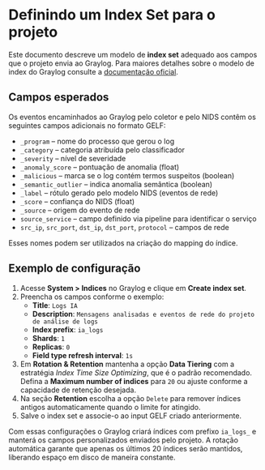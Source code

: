 # Definindo um Index Set para o projeto

Este documento descreve um modelo de **index set** adequado aos campos
que o projeto envia ao Graylog. Para maiores detalhes sobre o modelo de
index do Graylog consulte a [documentação oficial](https://go2docs.graylog.org/current/setting_up_graylog/index_model.html).

## Campos esperados

Os eventos encaminhados ao Graylog pelo coletor e pelo NIDS contêm os
seguintes campos adicionais no formato GELF:

- `_program` – nome do processo que gerou o log
- `_category` – categoria atribuída pelo classificador
- `_severity` – nível de severidade
- `_anomaly_score` – pontuação de anomalia (float)
- `_malicious` – marca se o log contém termos suspeitos (boolean)
- `_semantic_outlier` – indica anomalia semântica (boolean)
- `_label` – rótulo gerado pelo modelo NIDS (eventos de rede)
- `_score` – confiança do NIDS (float)
- `_source` – origem do evento de rede
- `source_service` – campo definido via pipeline para identificar o serviço
- `src_ip`, `src_port`, `dst_ip`, `dst_port`, `protocol` – campos de rede

Esses nomes podem ser utilizados na criação do mapping do índice.

## Exemplo de configuração

1. Acesse **System > Indices** no Graylog e clique em **Create index set**.
2. Preencha os campos conforme o exemplo:
   - **Title**: `Logs IA`
   - **Description**: `Mensagens analisadas e eventos de rede do projeto de análise de logs`
   - **Index prefix**: `ia_logs`
   - **Shards**: `1`
   - **Replicas**: `0`
   - **Field type refresh interval**: `1s`
3. Em **Rotation & Retention** mantenha a opção **Data Tiering** com a
   estratégia _Index Time Size Optimizing_, que é o padrão recomendado.
   Defina a **Maximum number of indices** para `20` ou ajuste conforme a
   capacidade de retenção desejada.
4. Na seção **Retention** escolha a opção `Delete` para remover índices
   antigos automaticamente quando o limite for atingido.
5. Salve o index set e associe-o ao input GELF criado anteriormente.

Com essas configurações o Graylog criará índices com prefixo `ia_logs_` e
manterá os campos personalizados enviados pelo projeto. A rotação
automática garante que apenas os últimos 20 índices serão mantidos,
liberando espaço em disco de maneira constante.
